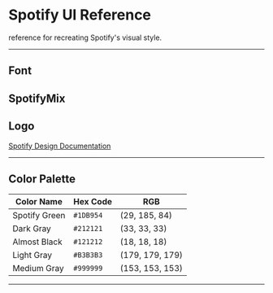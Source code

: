 # Spotify UI Reference

reference for recreating Spotify's visual style.

---

## Font  
**SpotifyMix**  
---

## Logo  
[Spotify Design Documentation](https://developer.spotify.com/documentation/design)

---

## Color Palette  

| Color Name      | Hex Code   | RGB         |
|----------------|------------|-------------|
| Spotify Green  | `#1DB954`  | (29, 185, 84) | 
| Dark Gray      | `#212121`  | (33, 33, 33)  | 
| Almost Black   | `#121212`  | (18, 18, 18)  |
| Light Gray     | `#B3B3B3`  | (179, 179, 179) | 
| Medium Gray    | `#999999`  | (153, 153, 153) | 

---
